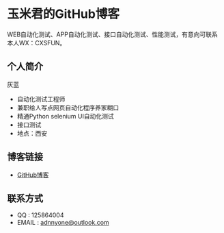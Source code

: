 
# 玉米君的GitHub博客



WEB自动化测试、APP自动化测试、接口自动化测试、性能测试，有意向可联系本人WX：CXSFUN。


## 个人简介

灰蓝

- 自动化测试工程师
- 兼职给人写点网页自动化程序养家糊口
- 精通Python selenium UI自动化测试
- 接口测试
- 地点：西安


## 博客链接

- [GitHub博客](https://kwshare.github.io/)

## 联系方式

- QQ : 125864004
- EMAIL : adnnyone@outlook.com
